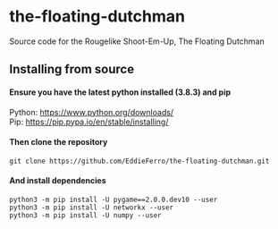 # the-floating-dutchman
Source code for the Rougelike Shoot-Em-Up, The Floating Dutchman

## Installing from source
#### Ensure you have the latest python installed (3.8.3) and pip
Python: https://www.python.org/downloads/ <br>
Pip: https://pip.pypa.io/en/stable/installing/
    
#### Then clone the repository
    git clone https://github.com/EddieFerro/the-floating-dutchman.git
#### And install dependencies
    python3 -m pip install -U pygame==2.0.0.dev10 --user
    python3 -m pip install -U networkx --user
    python3 -m pip install -U numpy --user
  
